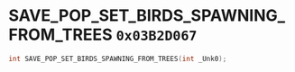 # SAVE_POP_SET_BIRDS_SPAWNING_FROM_TREES `0x03B2D067`

```cpp
int SAVE_POP_SET_BIRDS_SPAWNING_FROM_TREES(int _Unk0);
```